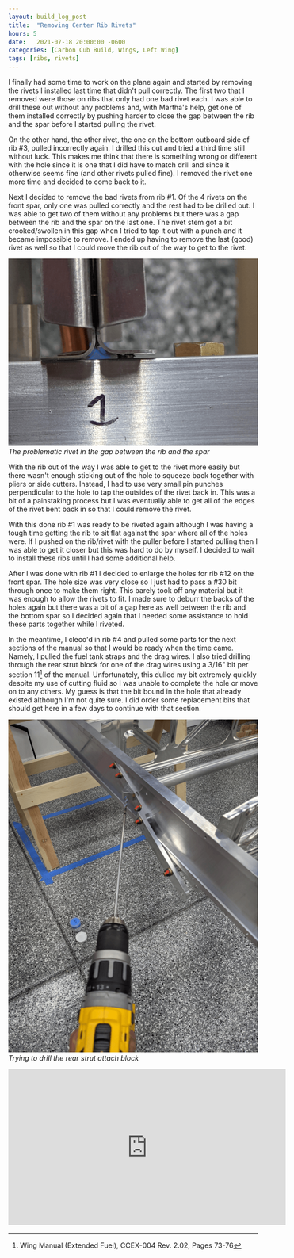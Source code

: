 ```yaml
---
layout: build_log_post
title:  "Removing Center Rib Rivets"
hours: 5
date:   2021-07-18 20:00:00 -0600
categories: [Carbon Cub Build, Wings, Left Wing]
tags: [ribs, rivets]
---
```


I finally had some time to work on the plane again and started by removing the rivets I installed last time that didn't pull correctly. The first two that I removed were those on ribs that only had one bad rivet each. I was able to drill these out without any problems and, with Martha's help, get one of them installed correctly by pushing harder to close the gap between the rib and the spar before I started pulling the rivet.

On the other hand, the other rivet, the one on the bottom outboard side of rib #3, pulled incorrectly again. I drilled this out and tried a third time still without luck. This makes me think that there is something wrong or different with the hole since it is one that I did have to match drill and since it otherwise seems fine (and other rivets pulled fine). I removed the rivet one more time and decided to come back to it.

Next I decided to remove the bad rivets from rib #1. Of the 4 rivets on the front spar, only one was pulled correctly and the rest had to be drilled out. I was able to get two of them without any problems but there was a gap between the rib and the spar on the last one. The rivet stem got a bit crooked/swollen in this gap when I tried to tap it out with a punch and it became impossible to remove. I ended up having to remove the last (good) rivet as well so that I could move the rib out of the way to get to the rivet. 

![Desktop View](/assets/img/posts/2021/2021-07-18-removing-center-rib-rivets/problem_rivet.png)
_The problematic rivet in the gap between the rib and the spar_

With the rib out of the way I was able to get to the rivet more easily but there wasn't enough sticking out of the hole to squeeze back together with pliers or side cutters. Instead, I had to use very small pin punches perpendicular to the hole to tap the outsides of the rivet back in. This was a bit of a painstaking process but I was eventually able to get all of the edges of the rivet bent back in so that I could remove the rivet.

With this done rib #1 was ready to be riveted again although I was having a tough time getting the rib to sit flat against the spar where all of the holes were. If I pushed on the rib/rivet with the puller before I started pulling then I was able to get it closer but this was hard to do by myself. I decided to wait to install these ribs until I had some additional help.

After I was done with rib #1 I decided to enlarge the holes for rib #12 on the front spar. The hole size was very close so I just had to pass a #30 bit through once to make them right. This barely took off any material but it was enough to allow the rivets to fit. I made sure to deburr the backs of the holes again but there was a bit of a gap here as well between the rib and the bottom spar so I decided again that I needed some assistance to hold these parts together while I riveted.

In the meantime, I cleco'd in rib #4 and pulled some parts for the next sections of the manual so that I would be ready when the time came. Namely, I pulled the fuel tank straps and the drag wires. I also tried drilling through the rear strut block for one of the drag wires using a 3/16" bit per section 11[^section-11-ref] of the manual. Unfortunately, this dulled my bit extremely quickly despite my use of cutting fluid so I was unable to complete the hole or move on to any others. My guess is that the bit bound in the hole that already existed although I'm not quite sure. I did order some replacement bits that should get here in a few days to continue with that section.

![Desktop View](/assets/img/posts/2021/2021-07-18-removing-center-rib-rivets/drilling_rear_block.png)
_Trying to drill the rear strut attach block_

<iframe width="560" height="315" src="https://www.youtube.com/embed/-zr7dOD_ctc" title="YouTube video player" frameborder="0" allow="accelerometer; autoplay; clipboard-write; encrypted-media; gyroscope; picture-in-picture" allowfullscreen></iframe>

[^section-11-ref]: Wing Manual (Extended Fuel), CCEX-004 Rev. 2.02, Pages 73-76